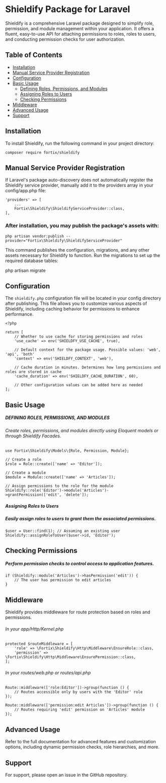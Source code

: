 # Shieldify Package for Laravel

Shieldify is a comprehensive Laravel package designed to simplify role, permission, and module management within your application. It offers a fluent, easy-to-use API for attaching permissions to roles, roles to users, and conducting permission checks for user authorization.

## Table of Contents

- [Installation](#installation)
- [Manual Service Provider Registration](#manual-service-provider-registration)
- [Configuration](#configuration)
- [Basic Usage](#basic-usage)
  - [Defining Roles, Permissions, and Modules](#defining-roles-permissions-and-modules)
  - [Assigning Roles to Users](#assigning-roles-to-users)
  - [Checking Permissions](#checking-permissions)
- [Middleware](#middleware)
- [Advanced Usage](#advanced-usage)
- [Support](#support)

## Installation

To install Shieldify, run the following command in your project directory:


`composer require fortix/shieldify`


##  Manual Service Provider Registration


If Laravel's package auto-discovery does not automatically register the Shieldify service provider, manually add it to the providers array in your config/app.php file:


    'providers' => [
        ...
        Fortix\Shieldify\ShieldifyServiceProvider::class,
    ],
    

### After installation, you may publish the package's assets with:

    php artisan vendor:publish --provider="Fortix\Shieldify\ShieldifyServiceProvider"


This command publishes the configuration, migrations, and any other assets necessary for Shieldify to function. Run the migrations to set up the required database tables:

php artisan migrate



## Configuration

The `shieldify.php` configuration file will be located in your config directory after publishing. This file allows you to customize various aspects of Shieldify, including caching behavior for permissions to enhance performance.


    <?php
    
    return [
        // Whether to use cache for storing permissions and roles
        'use_cache' => env('SHIELDFY_USE_CACHE', true),
    
        // Default context for the package usage. Possible values: 'web', 'api', 'both'
        'context' => env('SHIELDFY_CONTEXT', 'web'),
    
        // Cache duration in minutes. Determines how long permissions and roles are stored in cache
        'cache_duration' => env('SHIELDFY_CACHE_DURATION', 60),
    
        // Other configuration values can be added here as needed
    ];
    




## Basic Usage

##### DEFINING ROLES, PERMISSIONS, AND MODULES
###### Create roles, permissions, and modules directly using Eloquent models or through Shieldify Facades.


    use Fortix\Shieldify\Models\{Role, Permission, Module};
    
    // Create a role
    $role = Role::create(['name' => 'Editor']);
    
    // Create a module
    $module = Module::create(['name' => 'Articles']);
    
    // Assign permissions to the role for the module
    Shieldify::role('Editor')->module('Articles')->grantPermission(['edit', 'delete']);


##### Assigning Roles to Users
##### Easily assign roles to users to grant them the associated permissions.


    $user = User::find(1); // Assuming an existing user
    Shieldify::assignRoleToUser($user->id, 'Editor');


##  Checking Permissions
##### Perform permission checks to control access to application features.


    if (Shieldify::module('Articles')->hasPermission('edit')) {
        // The user has permission to edit articles
    }


## Middleware
Shieldify provides middleware for route protection based on roles and permissions.


######  In your app/Http/Kernel.php
    protected $routeMiddleware = [
        'role' => \Fortix\Shieldify\Http\Middleware\EnsureRole::class,
        'permission' => \Fortix\Shieldify\Http\Middleware\EnsurePermission::class,
    ];
    

###### In your routes/web.php or routes/api.php
    Route::middleware(['role:Editor'])->group(function () {
        // Routes accessible only by users with the 'Editor' role
    });
    
    Route::middleware(['permission:edit Articles'])->group(function () {
        // Routes requiring 'edit' permission on 'Articles' module
    });



## Advanced Usage
Refer to the full documentation for advanced features and customization options, including dynamic permission checks, role hierarchies, and more.


## Support
For support, please open an issue in the GitHub repository.